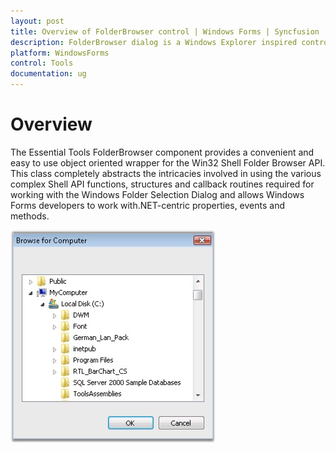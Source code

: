 ```yaml
---
layout: post
title: Overview of FolderBrowser control | Windows Forms | Syncfusion
description: FolderBrowser dialog is a Windows Explorer inspired control helps to browsing the folder and files with different location settings.
platform: WindowsForms
control: Tools
documentation: ug
---
```


# Overview

The Essential Tools FolderBrowser component provides a convenient and easy to use object oriented wrapper for the Win32 Shell Folder Browser API. This class completely abstracts the intricacies involved in using the various complex Shell API functions, structures and callback routines required for working with the Windows Folder Selection Dialog and allows Windows Forms developers to work with.NET-centric properties, events and methods.

![Folder Browser for Windows Forms](Overview_images/Overview_img405.jpeg)

